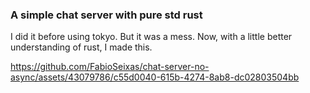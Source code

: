 ### A simple chat server with pure std rust

I did it before using tokyo. But it was a mess. Now, with a little better understanding of rust, I made this. 

https://github.com/FabioSeixas/chat-server-no-async/assets/43079786/c55d0040-615b-4274-8ab8-dc02803504bb

